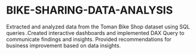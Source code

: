 # BIKE-SHARING-DATA-ANALYSIS
Extracted and analyzed data from the Toman Bike Shop dataset using SQL queries .Created interactive dashboards and implemented DAX Query to communicate findings and insights.  Provided recommendations for business improvement based on data insights.
